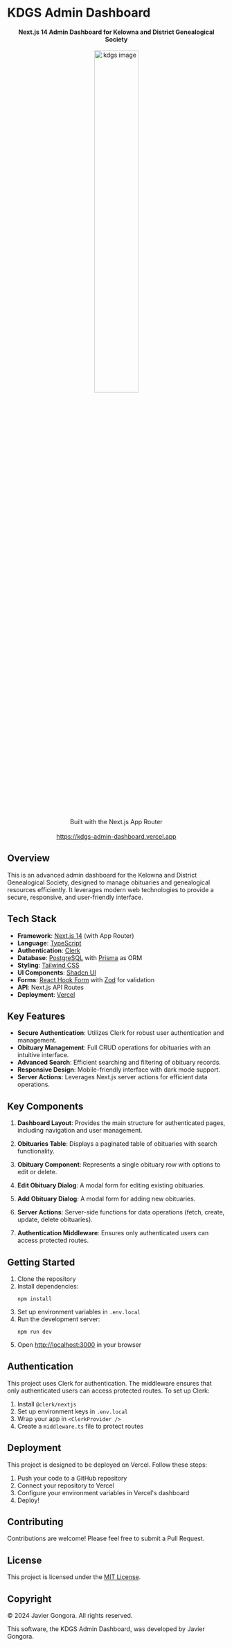 # KDGS Admin Dashboard

<div align="center">
  <strong>Next.js 14 Admin Dashboard for Kelowna and District Genealogical Society</strong>
</div>
<br />
<div align="center">
  <img style="width: 45%;" src="https://github.com/user-attachments/assets/70635475-5e72-49f0-9e23-c562612ed1d6" alt="kdgs image"/>
</div>
<br />
<div align="center">
  Built with the Next.js App Router
</div>
<br />
<div align="center">
  <a href="https://kdgs-admin-dashboard.vercel.app">https://kdgs-admin-dashboard.vercel.app</a>
</div>

## Overview

This is an advanced admin dashboard for the Kelowna and District Genealogical Society, designed to manage obituaries and genealogical resources efficiently. It leverages modern web technologies to provide a secure, responsive, and user-friendly interface.

## Tech Stack

- **Framework**: [Next.js 14](https://nextjs.org) (with App Router)
- **Language**: [TypeScript](https://www.typescriptlang.org)
- **Authentication**: [Clerk](https://clerk.com)
- **Database**: [PostgreSQL](https://www.postgresql.org) with [Prisma](https://www.prisma.io) as ORM
- **Styling**: [Tailwind CSS](https://tailwindcss.com)
- **UI Components**: [Shadcn UI](https://ui.shadcn.com/)
- **Forms**: [React Hook Form](https://react-hook-form.com) with [Zod](https://github.com/colinhacks/zod) for validation
- **API**: Next.js API Routes
- **Deployment**: [Vercel](https://vercel.com)

## Key Features

- **Secure Authentication**: Utilizes Clerk for robust user authentication and management.
- **Obituary Management**: Full CRUD operations for obituaries with an intuitive interface.
- **Advanced Search**: Efficient searching and filtering of obituary records.
- **Responsive Design**: Mobile-friendly interface with dark mode support.
- **Server Actions**: Leverages Next.js server actions for efficient data operations.

## Key Components

1. **Dashboard Layout**: Provides the main structure for authenticated pages, including navigation and user management.

2. **Obituaries Table**: Displays a paginated table of obituaries with search functionality.

3. **Obituary Component**: Represents a single obituary row with options to edit or delete.

4. **Edit Obituary Dialog**: A modal form for editing existing obituaries.

5. **Add Obituary Dialog**: A modal form for adding new obituaries.

6. **Server Actions**: Server-side functions for data operations (fetch, create, update, delete obituaries).

7. **Authentication Middleware**: Ensures only authenticated users can access protected routes.

## Getting Started

1. Clone the repository
2. Install dependencies:
   ```
   npm install
   ```
3. Set up environment variables in `.env.local`
4. Run the development server:
   ```
   npm run dev
   ```
5. Open [http://localhost:3000](http://localhost:3000) in your browser

## Authentication

This project uses Clerk for authentication. The middleware ensures that only authenticated users can access protected routes. To set up Clerk:

1. Install `@clerk/nextjs`
2. Set up environment keys in `.env.local`
3. Wrap your app in `<ClerkProvider />`
4. Create a `middleware.ts` file to protect routes

## Deployment

This project is designed to be deployed on Vercel. Follow these steps:

1. Push your code to a GitHub repository
2. Connect your repository to Vercel
3. Configure your environment variables in Vercel's dashboard
4. Deploy!

## Contributing

Contributions are welcome! Please feel free to submit a Pull Request.

## License

This project is licensed under the [MIT License](LICENSE).

## Copyright

© 2024 Javier Gongora. All rights reserved.

This software, the KDGS Admin Dashboard, was developed by Javier Gongora.
